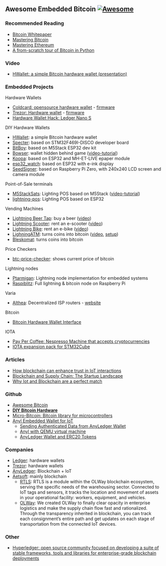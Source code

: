 ## Awesome Embedded Bitcoin [![Awesome](https://awesome.re/badge-flat.svg)](https://awesome.re)

### Recommended Reading
- [Bitcoin Whitepaper](/pdf/bitcoin.pdf)
- [Mastering Bitcoin](/pdf/mastering-bitcoin.pdf)
- [Mastering Ethereum](/pdf/mastering-ethereum.pdf)
- [A from-scratch tour of Bitcoin in Python](http://karpathy.github.io/2021/06/21/blockchain/)

### Video
- [HWallet: a simple Bitcoin hardware wallet (presentation)](https://www.youtube.com/watch?v=0sgF5klTcD8)

### Embedded Projects

Hardware Wallets

- [Coldcard: opensource hardware wallet](https://coldcardwallet.com/) - [firmware](https://github.com/Coldcard/firmware)
- [Trezor: Hardware wallet](https://trezor.io/) - [firmware](https://github.com/trezor/trezor-firmware)
- [Hardware Wallet Hack: Ledger Nano S](https://www.youtube.com/watch?v=nNBktKw9Is4&list=PLhixgUqwRTjyLgF4x-ZLVFL-CRTCrUo03)

DIY Hardware Wallets

- [HWallet](https://gitlab.com/nemanjan/hwallet): a simple Bitcoin hardware wallet
- [Specter](https://github.com/cryptoadvance/specter-diy): based on STM32F469I-DISCO developer board
- [BitBoy](https://github.com/justinmoon/bitboy): based on M5Stack ESP32 dev kit 
- [Bowser](https://github.com/arcbtc/bowser-bitcoin-hardware-wallet/): wallet hidden behind game ([video-tutorial](https://www.youtube.com/watch?v=DG1zrlAVdys))
- [Koopa](https://github.com/arcbtc/koopa): based on ESP32 and MH-ET-LIVE epaper module
- [esp32_watch](https://github.com/stepansnigirev/esp32_watch): based on ESP32 with e-ink display
- [SeedSigner](https://github.com/SeedSigner): based on Raspberry Pi Zero, with 240x240 LCD screen and camera module 

Point-of-Sale terminals
- [M5StackSats](https://github.com/arcbtc/M5StackSats): Lighting POS based on M5Stack ([video-tutorial](https://www.youtube.com/watch?v=o4jqUbmypRQ))
- [lightning-pos](https://github.com/ksedgwic/lightning-pos): Lighting POS based on ESP32

Vending Machines
- [Lightning Beer Tap](https://github.com/puzzle/lightning-beer-tap): buy a beer ([video](https://www.youtube.com/watch?v=S0sYInAOZUI))
- [Lightning Scooter](https://github.com/leblitzdick/lightning-scooter): rent an e-scooter ([video](https://www.youtube.com/watch?v=Japhx4_71Qo))
- [Lightning Bike](https://github.com/leblitzdick/lightning-bike): rent an e-bike ([video](https://www.youtube.com/watch?v=iHRs3hT8vJ8))
- [LighningATM](https://github.com/21isenough/LightningATM): turns coins into bitcoin ([video](https://twitter.com/21isenough/status/1170808396955738114?s=20), [setup](https://docs.lightningatm.me/))
- [Bleskomat](https://github.com/samotari/bleskomat-diy): turns coins into bitcoin

Price Checkers
- [btc-price-checker](https://github.com/arcbtc/epaper-btc-price-fetcher): shows current price of bitcoin

Lightning nodes
- [Ptarmigan](https://github.com/nayutaco/ptarmigan): Lightning node implementation for embedded systems
- [Raspiblitz](https://github.com/rootzoll/raspiblitz): Full lightning & bitcoin node on Raspberry Pi

Varia
- [Althea](https://github.com/althea-net/althea-firmware): Decentralized ISP routers - [website](https://althea.net/)

Bitcoin

- [Bitcoin Hardware Wallet Interface](https://github.com/bitcoin-core/HWI)

IOTA

- [Pay Per Coffee: Nespresso Machine that accepts cryptocurrencies](https://www.hackster.io/l3wi/pay-per-coffee-a6e55f)
- [IOTA expansion pack for STM32Cube](https://www.st.com/en/embedded-software/x-cube-iota1.html)

### Articles
- [How blockchain can enhance trust in IoT interactions](https://www.embedded.com/how-blockchain-can-enhance-trust-in-iot-interactions/)
- [Blockchain and Supply Chain: The Startup Landscape](https://medium.com/anyledger/blockchain-and-supply-chain-the-startup-landscape-d82fefc7e565)
- [Why Iot and Blockchain are a perfect match](https://medium.com/anyledger/why-iot-and-blockchain-are-a-perfect-match-4d5b6e2a1a02)

### Github
- [Awesome Bitcoin](https://github.com/igorbarinov/awesome-bitcoin#readme)
- [**DIY Bitcoin Hardware**](https://github.com/diybitcoinhardware/diybitcoinhardware.github.io)
- [Micro-Bitcoin: Bitcoin library for microcontrollers](https://github.com/micro-bitcoin/uBitcoin)
- [Anyl Embedded Wallet for IoT](https://github.com/Anylsite/anyl-wallet)
    - [Sending Authenticated Data from AnyLedger Wallet](https://medium.com/anyledger/sending-authenticated-data-from-anyledger-wallet-8f890024e1dd)
    - [Anyl with QEMU virtual machine](https://github.com/Anylsite/anyl-wallet)
    - [AnyLedger Wallet and ERC20 Tokens](https://medium.com/anyledger/anyledger-wallet-and-erc20-tokens-ad8ab56bf04c)

### Companies
- [Ledger](https://www.ledger.com/): hardware wallets
- [Trezor](https://trezor.io/): hardware wallets
- [AnyLedger](https://github.com/Anylsite): Blockchain + IoT
- [Aetsoft](https://aetsoft.net/): mainly blockchain
    - [RTLS](https://aetsoft.net/products/rtls/): RTLS is a module within the OLWay blockchain ecosystem, serving the specific needs of the warehousing sector. Connected to IoT tags and sensors, it tracks the location and movement of assets in your operational facility: workers, equipment, and vehicles.
    - [OLWay](https://aetsoft.net/products/olway/): We created OLWay to finally clear opacity in enterprise logistics and make the supply chain flow fast and rationalized. Through the transparency inherited in blockchain, you can track each consignment’s entire path and get updates on each stage of transportation from the connected IoT devices.

### Other
- [Hyperledger: open source community focused on developing a suite of stable frameworks, tools and libraries for enterprise-grade blockchain deployments](https://www.hyperledger.org/learn)
